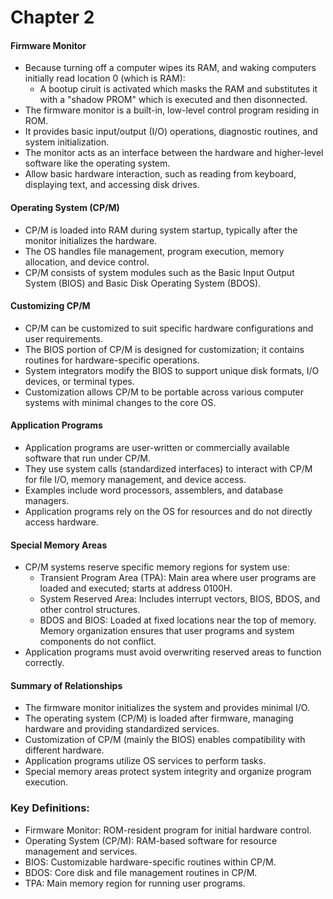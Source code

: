 # Chapter 2


#### Firmware Monitor
- Because turning off a computer wipes its RAM, and waking computers initially read location 0 (which is RAM):
    - A bootup ciruit is activated which masks the RAM and substitutes it with a "shadow PROM" which is executed and then disonnected.
- The firmware monitor is a built-in, low-level control program residing in ROM.
- It provides basic input/output (I/O) operations, diagnostic routines, and system initialization.
- The monitor acts as an interface between the hardware and higher-level software like the operating system.
- Allow basic hardware interaction, such as reading from keyboard, displaying text, and accessing disk drives.

#### Operating System (CP/M)

- CP/M is loaded into RAM during system startup, typically after the monitor initializes the hardware.
- The OS handles file management, program execution, memory allocation, and device control.
- CP/M consists of system modules such as the Basic Input Output System (BIOS) and Basic Disk Operating System (BDOS).

#### Customizing CP/M

- CP/M can be customized to suit specific hardware configurations and user requirements.
- The BIOS portion of CP/M is designed for customization; it contains routines for hardware-specific operations.
- System integrators modify the BIOS to support unique disk formats, I/O devices, or terminal types.
- Customization allows CP/M to be portable across various computer systems with minimal changes to the core OS.

#### Application Programs

- Application programs are user-written or commercially available software that run under CP/M.
- They use system calls (standardized interfaces) to interact with CP/M for file I/O, memory management, and device access.
- Examples include word processors, assemblers, and database managers.
- Application programs rely on the OS for resources and do not directly access hardware.

#### Special Memory Areas

- CP/M systems reserve specific memory regions for system use:
    - Transient Program Area (TPA): Main area where user programs are loaded and executed; starts at address 0100H.
    - System Reserved Area: Includes interrupt vectors, BIOS, BDOS, and other control structures.
    - BDOS and BIOS: Loaded at fixed locations near the top of memory.
Memory organization ensures that user programs and system components do not conflict.
- Application programs must avoid overwriting reserved areas to function correctly.

#### Summary of Relationships

- The firmware monitor initializes the system and provides minimal I/O.
- The operating system (CP/M) is loaded after firmware, managing hardware and providing standardized services.
- Customization of CP/M (mainly the BIOS) enables compatibility with different hardware.
- Application programs utilize OS services to perform tasks.
- Special memory areas protect system integrity and organize program execution.

### Key Definitions:

- Firmware Monitor: ROM-resident program for initial hardware control.
- Operating System (CP/M): RAM-based software for resource management and services.
- BIOS: Customizable hardware-specific routines within CP/M.
- BDOS: Core disk and file management routines in CP/M.
- TPA: Main memory region for running user programs.


